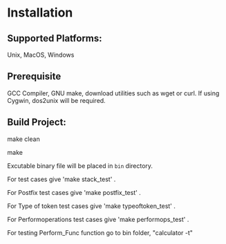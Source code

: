# Installation

## Supported Platforms:

Unix, MacOS, Windows

## Prerequisite

GCC Compiler, GNU make, download utilities such as wget or curl.
If using Cygwin, dos2unix will be required.


## Build Project:

make clean

make


Excutable binary  file will be placed in `bin` directory.

For test cases give 'make stack_test' .

For  Postfix test cases give 'make postfix_test' .

For  Type of token test cases give 'make typeoftoken_test' .

For  Performoperations test cases give 'make performops_test' .

For testing Perform_Func function go to bin folder, "calculator -t" 


